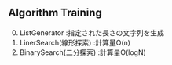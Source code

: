 ## Algorithm Training
0. ListGenerator
    :指定された長さの文字列を生成
1. LinerSearch(線形探索)
    :計算量O(n)
2. BinarySearch(二分探索)
    :計算量O(logN)